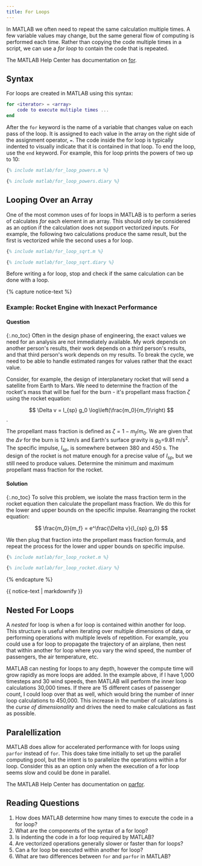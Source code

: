 ```yaml
---
title: For Loops
---
```


In MATLAB we often need to repeat the same calculation multiple times.
A few variable values may change, but the same general flow of computing is performed each time.
Rather than copying the code multiple times in a script, we can use a *for loop* to contain the code that is repeated.

The MATLAB Help Center has documentation on
[for](https://www.mathworks.com/help/matlab/ref/for.html).

## Syntax

For loops are created in MATLAB using this syntax:

```matlab
for <iterator> = <array>
    code to execute multiple times ...
end
```

After the `for` keyword is the name of a variable that changes value on each pass of the loop.
It is assigned to each value in the array on the right side of the assignment operator, `=`.
The code inside the for loop is typically indented to visually indicate that it is contained in that loop.
To end the loop, use the `end` keyword.
For example, this for loop prints the powers of two up to 10:

```matlab
{% include matlab/for_loop_powers.m %}
```

```matlab
{% include matlab/for_loop_powers.diary %}
```

## Looping Over an Array

One of the most common uses of for loops in MATLAB is to perform a series of calculates *for* each element in an array.
This should only be considered as an option if the calculation does not support vectorized inputs.
For example, the following two calculations produce the same result, but the first is vectorized while the second uses a for loop.

```matlab
{% include matlab/for_loop_sqrt.m %}
```

```matlab
{% include matlab/for_loop_sqrt.diary %}
```

Before writing a for loop, stop and check if the same calculation can be done with a loop.

{% capture notice-text %}
### Example: Rocket Engine with Inexact Performance
#### Question
{:.no_toc}
Often in the design phase of engineering, the exact values we need for an analysis are not immediately available.
My work depends on another person's results, their work depends on a third person's results, and that third person's work depends on my results.
To break the cycle, we need to be able to handle estimated ranges for values rather that the exact value. 

Consider, for example, the design of interplanetary rocket that will send a satellite from Earth to Mars.
We need to determine the fraction of the rocket's mass that will be fuel for the burn - it's propellant mass fraction $\zeta$ using the rocket equation:

$$ \Delta v = I_{sp} g_0 \log\left(\frac{m_0}{m_f}\right) $$.

The propellant mass fraction is defined as $\zeta = 1 - m_f/m_0$.
We are given that the $\Delta v$ for the burn is 12 km/s and Earth's surface gravity is $g_0$=9.81 m/s<sup>2</sup>.
The specific impulse, $I_{sp}$, is somewhere between 380 and 450 s.
The design of the rocket is not mature enough for a precise value of $I_{sp}$, but we still need to produce values.
Determine the minimum and maximum propellant mass fraction for the rocket.

#### Solution
{:.no_toc}
To solve this problem, we isolate the mass fraction term in the rocket equation then calculate the propellant mass fraction.
We do this for the lower and upper bounds on the specific impulse.
Rearranging the rocket equation:

$$ \frac{m_0}{m_f} = e^\frac{\Delta v}{I_{sp} g_0} $$

We then plug that fraction into the propellant mass fraction formula, and repeat the process for the lower and upper bounds on specific impulse.

```matlab
{% include matlab/for_loop_rocket.m %}
```
```matlab
{% include matlab/for_loop_rocket.diary %}
```

{% endcapture %}

<div class="notice--info">{{ notice-text | markdownify }}</div>

## Nested For Loops

A *nested* for loop is when a for loop is contained within another for loop.
This structure is useful when iterating over multiple dimensions of data, or performing operations with multiple levels of repetition.
For example, you could use a for loop to propagate the trajectory of an airplane, then nest that within another for loop where you vary the wind speed, the number of passengers, the air temperature, etc.

MATLAB can nesting for loops to any depth, however the compute time will grow rapidly as more loops are added.
In the example above, if I have 1,000 timesteps and 30 wind speeds, then MATLAB will perform the inner loop calculations 30,000 times.
If there are 15 different cases of passenger count, I could loop over that as well, which would bring the number of inner loop calculations to 450,000.
This increase in the number of calculations is the *curse of dimensionality* and drives the need to make calculations as fast as possible.

## Paralellization

MATLAB does allow for accelerated performance with for loops using `parfor` instead of `for`.
This does take time initially to set up the parallel computing pool, but the intent is to parallelize the operations within a for loop.
Consider this as an option only when the execution of a for loop seems slow and could be done in parallel.

The MATLAB Help Center has documentation on
[parfor](https://www.mathworks.com/help/parallel-computing/parfor.html).

## Reading Questions

1. How does MATLAB determine how many times to execute the code in a for loop?
1. What are the components of the syntax of a for loop?
1. Is indenting the code in a for loop required by MATLAB?
1. Are vectorized operations generally slower or faster than for loops?
1. Can a for loop be executed within another for loop?
1. What are two differences between `for` and `parfor` in MATLAB?

